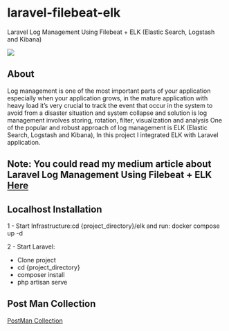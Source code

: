 # laravel-filebeat-elk
Laravel Log Management Using Filebeat + ELK (Elastic Search, Logstash and Kibana)

<img src="https://dytvr9ot2sszz.cloudfront.net/wp-content/uploads/2017/06/shippers-diagram.jpg"/>

## About 

Log management is one of the most important parts of your application especially when your application grows, in the mature application with heavy load it’s very crucial to track the event that occur in the system to avoid from a disaster situation and system collapse and solution is log management involves storing, rotation, filter, visualization and analysis
One of the popular and robust approach of log management is ELK (Elastic Search, Logstash and Kibana), In this project I integrated ELK with Laravel application.

## Note: You could read my medium article about Laravel Log Management Using Filebeat + ELK [Here](https://medium.com/@mehraien.arash/laravel-log-management-using-filebeat-elk-elastic-search-logstash-and-kibana-be7db5985bd6)


## Localhost Installation
1 - Start Infrastructure:cd {project_directory}/elk and run: docker compose up -d 

2 - Start Laravel:
- Clone project
- cd {project_directory}
- composer install
- php artisan serve

## Post Man Collection

[PostMan Collection](https://github.com/1ArMeH1/laravel-filebeat-elk/blob/main/ELK-log-management.postman_collection.json)
